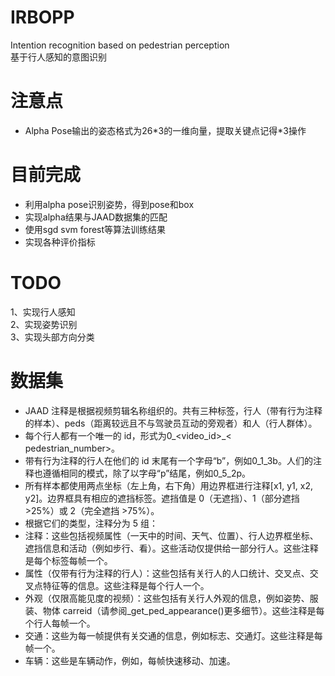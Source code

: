 # IRBOPP
Intention recognition based on pedestrian perception\
基于行人感知的意图识别
# 注意点
- Alpha Pose输出的姿态格式为26\*3的一维向量，提取关键点记得\*3操作
# 目前完成
- 利用alpha pose识别姿势，得到pose和box
- 实现alpha结果与JAAD数据集的匹配
- 使用sgd svm forest等算法训练结果
- 实现各种评价指标
# TODO
1、实现行人感知\
2、实现姿势识别\
3、实现头部方向分类
# 数据集
- JAAD 注释是根据视频剪辑名称组织的。共有三种标签，行人（带有行为注释的样本）、peds（距离较远且不与驾驶员互动的旁观者）和人（行人群体）。
- 每个行人都有一个唯一的 id，形式为0_<video_id>_< pedestrian_number>。
- 带有行为注释的行人在他们的 id 末尾有一个字母“b”，例如0_1_3b。人们的注释也遵循相同的模式，除了以字母“p”结尾，例如0_5_2p。
- 所有样本都使用两点坐标（左上角，右下角）用边界框进行注释[x1, y1, x2, y2]。边界框具有相应的遮挡标签。遮挡值是 0（无遮挡）、1（部分遮挡 >25%）或 2（完全遮挡 >75%）。
- 根据它们的类型，注释分为 5 组：
- 注释：这些包括视频属性（一天中的时间、天气、位置）、行人边界框坐标、遮挡信息和活动（例如步行、看）。这些活动仅提供给一部分行人。这些注释是每个标签每帧一个。
- 属性（仅带有行为注释的行人）：这些包括有关行人的人口统计、交叉点、交叉点特征等的信息。这些注释是每个行人一个。
- 外观（仅限高能见度的视频）：这些包括有关行人外观的信息，例如姿势、服装、物体 carreid（请参阅_get_ped_appearance()更多细节）。这些注释是每个行人每帧一个。
- 交通：这些为每一帧提供有关交通的信息，例如标志、交通灯。这些注释是每帧一个。
- 车辆：这些是车辆动作，例如，每帧快速移动、加速。